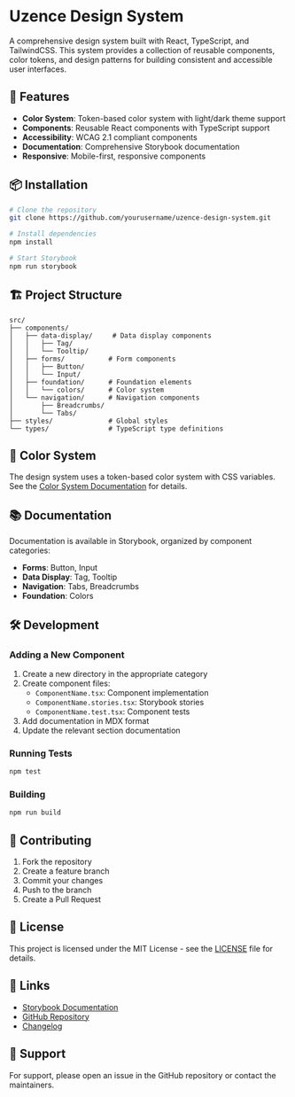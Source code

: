 # Uzence Design System

A comprehensive design system built with React, TypeScript, and TailwindCSS. This system provides a collection of reusable components, color tokens, and design patterns for building consistent and accessible user interfaces.

## 🚀 Features

- **Color System**: Token-based color system with light/dark theme support
- **Components**: Reusable React components with TypeScript support
- **Accessibility**: WCAG 2.1 compliant components
- **Documentation**: Comprehensive Storybook documentation
- **Responsive**: Mobile-first, responsive components

## 📦 Installation

```bash
# Clone the repository
git clone https://github.com/yourusername/uzence-design-system.git

# Install dependencies
npm install

# Start Storybook
npm run storybook
```

## 🏗️ Project Structure

```
src/
├── components/
│   ├── data-display/     # Data display components
│   │   ├── Tag/
│   │   └── Tooltip/
│   ├── forms/           # Form components
│   │   ├── Button/
│   │   └── Input/
│   ├── foundation/      # Foundation elements
│   │   └── colors/      # Color system
│   └── navigation/      # Navigation components
│       ├── Breadcrumbs/
│       └── Tabs/
├── styles/              # Global styles
└── types/               # TypeScript type definitions
```

## 🎨 Color System

The design system uses a token-based color system with CSS variables. See the [Color System Documentation](https://your-storybook-url/foundation/colors) for details.

## 📚 Documentation

Documentation is available in Storybook, organized by component categories:

- **Forms**: Button, Input
- **Data Display**: Tag, Tooltip
- **Navigation**: Tabs, Breadcrumbs
- **Foundation**: Colors

## 🛠️ Development

### Adding a New Component

1. Create a new directory in the appropriate category
2. Create component files:
   - `ComponentName.tsx`: Component implementation
   - `ComponentName.stories.tsx`: Storybook stories
   - `ComponentName.test.tsx`: Component tests
3. Add documentation in MDX format
4. Update the relevant section documentation

### Running Tests

```bash
npm test
```

### Building

```bash
npm run build
```

## 📝 Contributing

1. Fork the repository
2. Create a feature branch
3. Commit your changes
4. Push to the branch
5. Create a Pull Request

## 📄 License

This project is licensed under the MIT License - see the [LICENSE](LICENSE) file for details.

## 🔗 Links

- [Storybook Documentation](https://your-storybook-url)
- [GitHub Repository](https://github.com/yourusername/uzence-design-system)
- [Changelog](CHANGELOG.md)

## 🤝 Support

For support, please open an issue in the GitHub repository or contact the maintainers.
